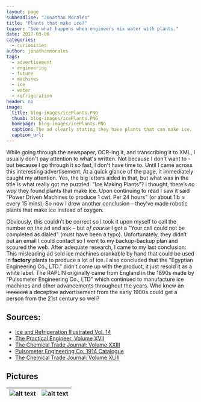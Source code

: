 ```yaml
---
layout: page
subheadline: "Jonathan Morales"
title: "Plants that make ice?"
teaser: "See what happens when engineers mix water with plants."
date: 2017-03-06
categories:
  - curiosities
author: jonathanmorales
tags:
  - advertisement
  - engineering
  - future
  - machines
  - ice
  - water
  - refrigeration
header: no
image:
  title: blog-images/icePlants.PNG
  thumb: blog-images/icePlants.PNG
  homepage: blog-images/icePlants.PNG
  caption: The ad clearly stating they have plants that can make ice.
  caption_url:
---
```

While going through the newspaper, OCR-ing it, and transcribing it to XML, I usually don't pay attention to what's written. Not because I don't want to - but because I go through it so fast, I don't have time to. Until I came across this interesting advertisement. At a quick glance of the page, it immediately caught my attention. Yes, the big letters aided in that, but what was in the title is what really got me puzzled. "Ice Making Plants"? I thought, there’s _no way_ they found plants that make ice. Upon continuing to read I saw it said "Power Driven Machines to produce 1 cwt. Per 24 hours" (or about 1lb ≈ every 15 mins). So now I drew another conclusion – they’ve made robotic plants that make ice instead of oxygen.

Obviously, this couldn’t be correct so I took it upon myself to call the number on the ad and ask – but _of course_ I got a "Your call could not be completed as dialed" (must have been a typo). Unfortunately, they didn’t put an email I could contact so I went to my backup-backup plan and scoured the web. After adequate research, I came to my last conclusion: This misleading ad sold ice machines crankable by hand that could be used in **factory** plants to produce a lot of ice. I also concluded that the "Egyptian Engineering Co., LTD." didn’t come up with the product, it just resold it as a white label. The RAPLIN originally came from England in the 1890s made by "Pulsometer Engineering Co., LTD" which continued to manufacture ice machines and other advancements throughout the years. Who knew ~~an innocent~~ a deceptive advertisement from the early 1900s could get a person from the 21st century so well?

## Sources:
+ [Ice and Refrigeration Illustrated Vol. 14](https://books.google.com/books?id=kBMpAAAAYAAJ&pg=RA1-PA110 "Printed 1898")
+ [The Practical Engineer. Volume XVII](https://books.google.com/books?id=mj5FAQAAMAAJ&pg=RA1-PA233&lpg=RA1-PA233 "Printed 1898")
+ [The Chemical Trade Journal: Volume XXIII](https://books.google.com/books?id=cwsAAAAAMAAJ&pg=PA20&lpg=PA20 "Printed 1899")
+ [Pulsometer Engineering Co: 1914 Catalogue](http://www.gracesguide.co.uk/Pulsometer_Engineering_Co:_1914_Catalogue "Catalogue of Pulsometer's machines")
+ [The Chemical Trade Journal: Volume XLIII](https://books.google.com/books?id=PYdJAQAAMAAJ&pg=PA172&lpg=PA172 "Printed 1908")

## Pictures
![alt text](https://github.com/dig-eg-gaz/dig-eg-gaz.github.io/blob/master/images/blog-images/RAPLIN_Ice_Machine_Cleaned_Up.png?raw=true "RAPLIN Hand Ice Machine") | ![alt text](https://github.com/dig-eg-gaz/dig-eg-gaz.github.io/blob/master/images/blog-images/Raplin_Ice_Machine_V2_Cleaned_up.png?raw=true "RAPLIN Hand Ice Machine V2")
------------ | -------------
